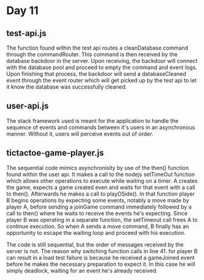 # Day 11

## test-api.js
The function found within the test api routes a cleanDatabase command through the commandRouter. This command is then received by the database backdoor in the server. Upon receiving, the backdoor will connect
with the database pool and proceed to empty the command and event logs. Upon
finishing that process, the backdoor will send a databaseCleaned event through the 
event router which will get picked up by the test api to let it know the database was successfully cleaned.

## user-api.js
The stack framework used is meant for the application to handle the sequence of events and commands between it's users in an asynchronous manner. Without it, users will perceive events out of order.

## tictactoe-game-player.js
The sequential code mimics asynchronisity by use of the then() function found within the user api. It makes a call to the nodejs setTimeOut function which allows other operations to execute while waiting on a timer. A creates the game, expects a game created even and waits for that event with a call to then(). Afterwards he makes a call to playOSide(). In that function player B begins operations by expecting some events, notably a move made by player A, before sending a joinGame command immediately followed by a call to then() where he waits to receive the events he's expecting. Since player B was operating in a separate function, the setTimeout call frees A to continue execution. So when A sends a move command, B finally has an opportunity to escape the waiting loop and proceed with his execution.


The code is still sequential, but the order of messages received by the server is not. The reason why switching function calls in line 41. for player B can result in a load test failure is because he received a gameJoined event before he makes the necessary preparation to expect it. In this case he will simply deadlock, waiting for an event he's already received.